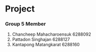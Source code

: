 # Project

### Group 5 Member
1. Chancheep Mahacharoensuk 6288092
2. Pattadon Singhajan 6288127
3. Kantapong Matangkarat 6288160
